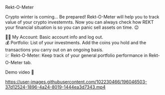 Rekt-O-Meter

Crypto winter is coming... Be prepared! 
Rekt-O-Meter will help you to track value of your crypto investemnts. Now you can always check how REKT your financial situation is so you can panic sell assets on time. :wink:

:pouting_man: My Account: Basic account info and log out.\
:moneybag: Portfolio: List of your investments. Add the coins you hold and the transactions you carry out on an ongoing basis.\
:chart: Rekt-O-Meter: Keep track of your general portfolio performance in Rekt-O-Meter tab.

Demo video :arrow_down_small: 

https://user-images.githubusercontent.com/102230466/196046503-37d12524-1896-4a24-8019-1444ea3d7343.mp4
